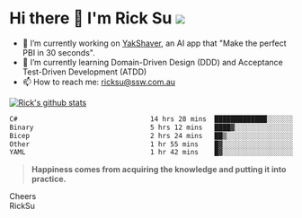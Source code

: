 # Hi there 👋 I'm Rick Su ![](https://komarev.com/ghpvc/?username=ricksu978)
<!--
**ricksu978/ricksu978** is a ✨ _special_ ✨ repository because its `README.md` (this file) appears on your GitHub profile.

Here are some ideas to get you started:
-->
- 🔭 I’m currently working on [YakShaver](https://yakshaver.ai/), an AI app that "Make the perfect PBI in 30 seconds".
- 🌱 I’m currently learning Domain-Driven Design (DDD) and Acceptance Test-Driven Development (ATDD)
- 📫 How to reach me: ricksu@ssw.com.au
<!--
- 👯 I’m looking to collaborate on ...
- 🤔 I’m looking for help with ...
- 💬 Ask me about ...
-->
<!--
- 😄 Pronouns: ...
- ⚡ Fun fact: ...
-->
[![Rick's github stats](https://github-readme-stats.vercel.app/api?username=ricksu978&theme=dark)](https://github.com/ricksu978/ricksu978)

<!--START_SECTION:waka-->

```txt
C#                                 14 hrs 28 mins  █████████████░░░░░░░░░░░░   52.19 %
Binary                             5 hrs 12 mins   ████▓░░░░░░░░░░░░░░░░░░░░   18.74 %
Bicep                              2 hrs 24 mins   ██▒░░░░░░░░░░░░░░░░░░░░░░   08.67 %
Other                              1 hr 55 mins    █▓░░░░░░░░░░░░░░░░░░░░░░░   06.96 %
YAML                               1 hr 42 mins    █▓░░░░░░░░░░░░░░░░░░░░░░░   06.15 %
```

<!--END_SECTION:waka-->

> **Happiness comes from acquiring the knowledge and putting it into practice.**

Cheers  
RickSu 
